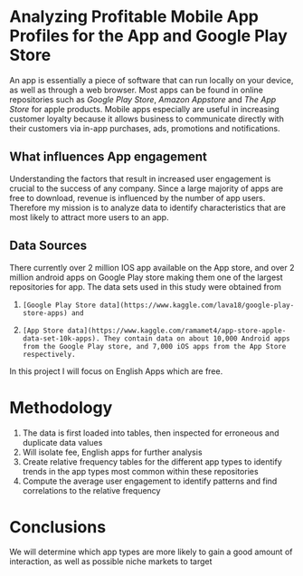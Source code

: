 # Analyzing Profitable Mobile App Profiles for the App and Google Play Store

An app is essentially a piece of software that can run locally on your device, as well as through a web browser. Most apps can be found in online repositories such as *Google Play Store*, *Amazon Appstore* and *The App Store* for apple products. Mobile apps especially are useful in increasing customer loyalty because it allows business to communicate directly with their customers via in-app purchases, ads, promotions and notifications.

## What influences App engagement
Understanding the factors that result in increased user engagement is crucial to the success of any company. Since a large majority of apps are free to download, revenue is influenced by the number of app users. Therefore my mission is to analyze data to identify characteristics that are most likely to attract more users to an app.

## Data Sources
There currently over 2 million IOS app available on the App store, and over 2 million android apps on Google Play store making them one of the largest repositories for app. The data sets used in this study were obtained from
1.     [Google Play Store data](https://www.kaggle.com/lava18/google-play-store-apps) and
2.     [App Store data](https://www.kaggle.com/ramamet4/app-store-apple-data-set-10k-apps). They contain data on about 10,000 Android apps from the Google Play store, and 7,000 iOS apps from the App Store respectively.

In this project I will focus on English Apps which are free.

# Methodology
1. The data is first loaded into tables, then inspected for erroneous and duplicate data values
2. Will isolate fee, English apps for further analysis
3. Create relative frequency tables for the different app types to identify trends in the app types most common within these repositories
4. Compute the average user engagement to identify patterns and find correlations to the relative frequency


# Conclusions
We will determine which app types are more likely to gain a good amount of interaction, as well as possible niche markets to target
